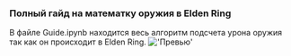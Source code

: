 ### Полный гайд на математку оружия в Elden Ring
В файле Guide.ipynb находится весь алгоритм подсчета урона оружия так как он происходит в Elden Ring.
!['Превью']('https://lh3.googleusercontent.com/pw/AP1GczMnr5e4YRbXQXTHJG50WDgOO4jJ2LGYCPWb6P9WBLGE427MRPCUGdMJGFDE17obS_uNSa4VLp5zv6dLKPS7C4-Bbt74LCZlO1D5igIQ__uCToCmBRWT2FaaWJHuOBTgm-NDHW50tdJBSdURIIuthphlZdQWRjc-fjaRTwcH7MRgq7DZKcL5hfjGsqJgG3FSAbBZAqGefZYWveMZ8jwaeNkZyVNQSHy4LZVWOFt1Lj8-UYpjtoK28xNlHgKqZgwv4eF8xGsb9DdoMJPgYi3c4400p-A_8l8fEXzeMjplbtJT-qSB2qNpRfn0rhSaWZy-cOX6EW1vTxqxaRQSsnsZn-JGWdQ-qxzaew3kMaFrGW2axrkVqFp6g6UGA-RkO2M_yDpPQifh-x0NUWYyjdaF9xJfgrGBdjwXeqMUYAGRPBu643NidqA8Hl_84pgmn-uMNhv2e2RkbnYJFA64yYWT4bfjLkTTPPst75tddew1-BD3oPXfzONqeDTxOaQRh8EOWmN4uwwmig7Naycv8LTAaj8vno_WkUUjHLatq0PBUlCi44Tv4O0ITivfENqOdNrv3lBjQWXX5YPSAje2THb33opfEItLNXU97HrJJ1ngf9zGIQxH5DGMWmUhgf-4DhcSgPosNnj_Zjo33phtp2rBAEO7j-XDFZcx2GbLjfn_IMw2_FdnVHMEXiCHlgnJGss1Re_cRFm-kuNzChYF_dshf9CJ_JVFp_9nSRfPcob3I0GiLk0gyeRvSw-EnBV4ybcoRMY3_g9EGCufwSLQhiyeCoUPJeLaUKx1NK7qDfkQWsNlOPhq48jT1yU5gOq2JMtiNXz8o5yzR2YcsUpMCoOhH-c2_af-YLBaXYzuHCU5qJkanLe5v71k4GpOiJW7xXwhrm3msVD0CR5fULKSrq9x37bzRVXfK1mTXpWipz7NT074Ut9docxALRLodcVs0Q=w1612-h898-s-no-gm?authuser=0')
